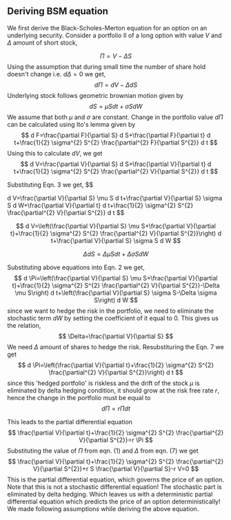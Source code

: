 ## Deriving BSM equation

We first derive the Black-Scholes-Merton equation for an option on an underlying security. Consider a portfolio II of a long option with value $V$ and $\Delta$ amount of short stock,

$$
\Pi=V-\Delta S
$$
Using the assumption that during small time the number of share hold doesn't change i.e. $d \Delta=0$ we get,
$$
d \Pi=d V-\Delta d S
$$
Underlying stock follows geometric brownian motion given by
$$
d S=\mu S d t+\sigma S d W
$$
We assume that both $\mu$ and $\sigma$ are constant. Change in the portfolio value $d \Pi$ can be calculated using Ito's lemma given by
$$
d F=\frac{\partial F}{\partial S} d S+\frac{\partial F}{\partial t} d t+\frac{1}{2} \sigma^{2} S^{2} \frac{\partial^{2} F}{\partial S^{2}} d t
$$
Using this to calculate $d V,$ we get
$$
d V=\frac{\partial V}{\partial S} d S+\frac{\partial V}{\partial t} d t+\frac{1}{2} \sigma^{2} S^{2} \frac{\partial^{2} V}{\partial S^{2}} d t
$$

Substituting Eqn. 3 we get,
$$

d V=\frac{\partial V}{\partial S} \mu S d t+\frac{\partial V}{\partial S} \sigma S d W+\frac{\partial V}{\partial t} d t+\frac{1}{2} \sigma^{2} S^{2} \frac{\partial^{2} V}{\partial S^{2}} d t
$$

$$
d V=\left(\frac{\partial V}{\partial S} \mu S+\frac{\partial V}{\partial t}+\frac{1}{2} \sigma^{2} S^{2} \frac{\partial^{2} V}{\partial S^{2}}\right) d t+\frac{\partial V}{\partial S} \sigma S d W $$

$$
\Delta d S=\Delta \mu S d t+\Delta \sigma S d W
$$

Substituting above equations into Eqn. 2 we get,
$$
d \Pi=\left(\frac{\partial V}{\partial S} \mu S+\frac{\partial V}{\partial t}+\frac{1}{2} \sigma^{2} S^{2} \frac{\partial^{2} V}{\partial S^{2}}-\Delta \mu S\right) d t+\left(\frac{\partial V}{\partial S} \sigma S-\Delta \sigma S\right) d W
$$
since we want to hedge the risk in the portfolio, we need to eliminate the stochastic term $d W$ by setting the coefficient of it equal to $0 .$ This gives us the relation,
$$
\Delta=\frac{\partial V}{\partial S}
$$
We need $\Delta$ amount of shares to hedge the risk. Resubstituring the Eqn. 7 we get
$$
d \Pi=\left(\frac{\partial V}{\partial t}+\frac{1}{2} \sigma^{2} S^{2} \frac{\partial^{2} V}{\partial S^{2}}\right) d t
$$
since this 'hedged portfolio' is riskless and the drift of the stock $\mu$ is eliminated by delta hedging condition, it should grow at the risk free rate $r,$ hence the change in the portfolio must be equal to
$$
d \Pi=r \Pi d t
$$

This leads to the partial differential equation
$$
\frac{\partial V}{\partial t}+\frac{1}{2} \sigma^{2} S^{2} \frac{\partial^{2} V}{\partial S^{2}}=r \Pi
$$
Substituting the value of $\Pi$ from eqn. (1) and $\Delta$ from eqn. (7) we get
$$
\frac{\partial V}{\partial t}+\frac{1}{2} \sigma^{2} S^{2} \frac{\partial^{2} V}{\partial S^{2}}+r S \frac{\partial V}{\partial S}-r V=0
$$
This is the partial differential equation, which governs the price of an option. Note that this is not a stochastic differential equation! The stochastic part is eliminated by delta hedging. Which leaves us with a deterministic partial differential equation which predicts the price of an option deterministically! We made following assumptions while deriving the above equation.
